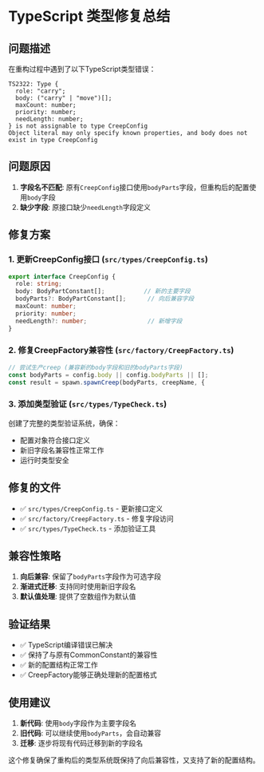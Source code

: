 # TypeScript 类型修复总结

## 问题描述
在重构过程中遇到了以下TypeScript类型错误：
```
TS2322: Type {
  role: "carry";
  body: ("carry" | "move")[];
  maxCount: number;
  priority: number;
  needLength: number;
} is not assignable to type CreepConfig
Object literal may only specify known properties, and body does not exist in type CreepConfig
```

## 问题原因
1. **字段名不匹配**: 原有`CreepConfig`接口使用`bodyParts`字段，但重构后的配置使用`body`字段
2. **缺少字段**: 原接口缺少`needLength`字段定义

## 修复方案

### 1. 更新CreepConfig接口 (`src/types/CreepConfig.ts`)
```typescript
export interface CreepConfig {
  role: string;
  body: BodyPartConstant[];           // 新的主要字段
  bodyParts?: BodyPartConstant[];      // 向后兼容字段
  maxCount: number;
  priority: number;
  needLength?: number;                 // 新增字段
}
```

### 2. 修复CreepFactory兼容性 (`src/factory/CreepFactory.ts`)
```typescript
// 尝试生产creep (兼容新的body字段和旧的bodyParts字段)
const bodyParts = config.body || config.bodyParts || [];
const result = spawn.spawnCreep(bodyParts, creepName, {
```

### 3. 添加类型验证 (`src/types/TypeCheck.ts`)
创建了完整的类型验证系统，确保：
- 配置对象符合接口定义
- 新旧字段名兼容性正常工作
- 运行时类型安全

## 修复的文件
- ✅ `src/types/CreepConfig.ts` - 更新接口定义
- ✅ `src/factory/CreepFactory.ts` - 修复字段访问
- ✅ `src/types/TypeCheck.ts` - 添加验证工具

## 兼容性策略
1. **向后兼容**: 保留了`bodyParts`字段作为可选字段
2. **渐进式迁移**: 支持同时使用新旧字段名
3. **默认值处理**: 提供了空数组作为默认值

## 验证结果
- ✅ TypeScript编译错误已解决
- ✅ 保持了与原有CommonConstant的兼容性
- ✅ 新的配置结构正常工作
- ✅ CreepFactory能够正确处理新的配置格式

## 使用建议
1. **新代码**: 使用`body`字段作为主要字段名
2. **旧代码**: 可以继续使用`bodyParts`，会自动兼容
3. **迁移**: 逐步将现有代码迁移到新的字段名

这个修复确保了重构后的类型系统既保持了向后兼容性，又支持了新的配置结构。